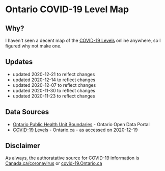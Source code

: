 # Ontario COVID-19 Level Map

## Why?

I haven't seen a decent map of the [COVID-19 Levels](https://www.ontario.ca/page/covid-19-response-framework-keeping-ontario-safe-and-open) online anywhere, so I figured why not make one. 

## Updates
* updated 2020-12-21 to relfect changes
* updated 2020-12-14 to reflect changes
* updated 2020-12-07 to reflect changes
* updated 2020-11-30 to reflect changes
* updated 2020-11-23 to reflect changes 

<script src="https://embed.github.com/view/geojson/PatLittle/ontario-covid-level-map/main/covid-level-by-phu.geojson?height=800&width=1200"></script>


## Data Sources
* [Ontario Public Health Unit Boundaries](https://data.ontario.ca/dataset/public-health-unit-boundaries) - Ontario Open Data Portal
* [COVID-19 Levels](https://www.ontario.ca/page/covid-19-response-framework-keeping-ontario-safe-and-open) - Ontario.ca - as accessed on 2020-12-19

## Disclaimer

As always, the authoratative source for COVID-19 information is [Canada.ca/coronavirus](https://Canada.ca/coronavirus) or [covid-19.Ontario.ca](https://covid-19.ontario.ca)
